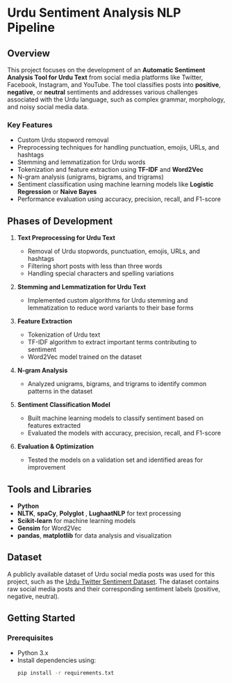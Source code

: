 # Urdu Sentiment Analysis NLP Pipeline

## Overview
This project focuses on the development of an **Automatic Sentiment Analysis Tool for Urdu Text** from social media platforms like Twitter, Facebook, Instagram, and YouTube. The tool classifies posts into **positive**, **negative**, or **neutral** sentiments and addresses various challenges associated with the Urdu language, such as complex grammar, morphology, and noisy social media data.

### Key Features
- Custom Urdu stopword removal
- Preprocessing techniques for handling punctuation, emojis, URLs, and hashtags
- Stemming and lemmatization for Urdu words
- Tokenization and feature extraction using **TF-IDF** and **Word2Vec**
- N-gram analysis (unigrams, bigrams, and trigrams)
- Sentiment classification using machine learning models like **Logistic Regression** or **Naive Bayes**
- Performance evaluation using accuracy, precision, recall, and F1-score

## Phases of Development
1. **Text Preprocessing for Urdu Text**
   - Removal of Urdu stopwords, punctuation, emojis, URLs, and hashtags
   - Filtering short posts with less than three words
   - Handling special characters and spelling variations

2. **Stemming and Lemmatization for Urdu Text**
   - Implemented custom algorithms for Urdu stemming and lemmatization to reduce word variants to their base forms

3. **Feature Extraction**
   - Tokenization of Urdu text
   - TF-IDF algorithm to extract important terms contributing to sentiment
   - Word2Vec model trained on the dataset

4. **N-gram Analysis**
   - Analyzed unigrams, bigrams, and trigrams to identify common patterns in the dataset

5. **Sentiment Classification Model**
   - Built machine learning models to classify sentiment based on features extracted
   - Evaluated the models with accuracy, precision, recall, and F1-score

6. **Evaluation & Optimization**
   - Tested the models on a validation set and identified areas for improvement

## Tools and Libraries
- **Python**
- **NLTK**, **spaCy**, **Polyglot** , **LughaatNLP** for text processing
- **Scikit-learn** for machine learning models
- **Gensim** for Word2Vec
- **pandas**, **matplotlib** for data analysis and visualization

## Dataset
A publicly available dataset of Urdu social media posts was used for this project, such as the [Urdu Twitter Sentiment Dataset](https://www.kaggle.com/). The dataset contains raw social media posts and their corresponding sentiment labels (positive, negative, neutral).

## Getting Started

### Prerequisites
- Python 3.x
- Install dependencies using:
  ```bash
  pip install -r requirements.txt
